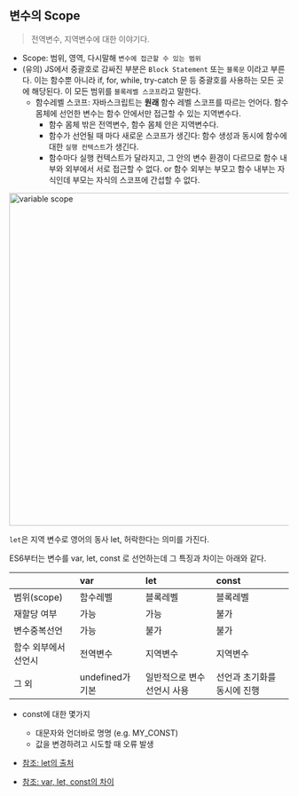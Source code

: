 ## 변수의 Scope

> 전역변수, 지역변수에 대한 이야기다.

- Scope: 범위, 영역, 다시말해 `변수에 접근할 수 있는 범위`
- (유의) JS에서 중괄호로 감싸진 부분은 `Block Statement` 또는 `블록문` 이라고 부른다. 이는 함수뿐 아니라 if, for, while, try-catch 문 등 중괄호를 사용하는 모든 곳에 해당된다. 이 모든 범위를 `블록레벨 스코프`라고 말한다.
    - 함수레벨 스코프: 자바스크립트는 **원래** 함수 레벨 스코프를 따르는 언어다. 함수 몸체에 선언한 변수는 함수 안에서만 접근할 수 있는 지역변수다.
        - 함수 몸체 밖은 전역변수, 함수 몸체 안은 지역변수다.
        - 함수가 선언될 때 마다 새로운 스코프가 생긴다: 함수 생성과 동시에 함수에 대한 `실행 컨텍스트`가 생긴다.
        - 함수마다 실행 컨텍스트가 달라지고, 그 안의 변수 환경이 다르므로 함수 내부와 외부에서 서로 접근할 수 없다. or 함수 외부는 부모고 함수 내부는 자식인데 부모는 자식의 스코프에 간섭할 수 없다.

 
<img width="600" alt="variable scope" src="https://user-images.githubusercontent.com/60145951/173357031-426ad58e-af6f-4c83-8c9c-f3955d3abad1.png">

`let`은 지역 변수로 영어의 동사 let, 허락한다는 의미를 가진다. 

ES6부터는 변수를 var, let, const 로 선언하는데 그 특징과 차이는 아래와 같다.

| |var|let|const|
|:-|:-|:-|:-|
|범위(scope)|함수레벨|블록레벨|블록레벨|
|재할당 여부|가능|가능|불가|
|변수중복선언|가능|불가|불가|
|함수 외부에서 선언시|전역변수|지역변수|지역변수|
|그 외|undefined가 기본|일반적으로 변수 선언시 사용|선언과 초기화를 동시에 진행|

- const에 대한 몇가지
    - 대문자와 언더바로 명명 (e.g. MY_CONST)
    - 값을 변경하려고 시도할 때 오류 발생

- [참조: let의 출처](https://stackoverflow.com/questions/33090193/linguistic-meaning-of-let-variable-in-programming)
- [참조: var, let, const의 차이](https://www.howdy-mj.me/javascript/var-let-const/)